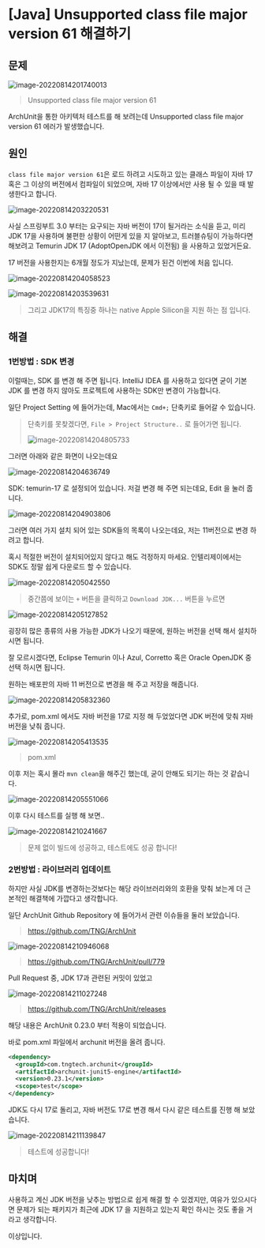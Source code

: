 # [Java] Unsupported class file major version 61 해결하기

## 문제 

![image-20220814201740013](https://raw.githubusercontent.com/Shane-Park/mdblog/main/devlife/todayError/20220814.assets/image-20220814201740013.png)

> Unsupported class file major version 61

ArchUnit을 통한 아키텍처 테스트를 해 보려는데 Unsupported class file major version 61 에러가 발생했습니다.

## 원인

`class file major version 61`은 로드 하려고 시도하고 있는 클래스 파일이 자바 17 혹은 그 이상의 버전에서 컴파일이 되었으며, 자바 17 이상에서만 사용 될 수 있을 때 발생한다고 합니다.

![image-20220814203220531](https://raw.githubusercontent.com/Shane-Park/mdblog/main/devlife/todayError/20220814.assets/image-20220814203220531.png)

사실 스프링부트 3.0 부터는 요구되는 자바 버전이 17이 될거라는 소식을 듣고, 미리 JDK 17을 사용하며 불편한 상황이 어떤게 있을 지 알아보고, 트러블슈팅이 가능하다면 해보려고 Temurin JDK 17 (AdoptOpenJDK 에서 이전됨) 을 사용하고 있었거든요.

17 버전을 사용한지는 6개월 정도가 지났는데, 문제가 된건 이번에 처음 입니다.

![image-20220814204058523](https://raw.githubusercontent.com/Shane-Park/mdblog/main/devlife/todayError/20220814.assets/image-20220814204058523.png)

![image-20220814203539631](https://raw.githubusercontent.com/Shane-Park/mdblog/main/devlife/todayError/20220814.assets/image-20220814203539631.png)

> 그리고 JDK17의 특징중 하나는 native Apple Silicon을 지원 하는 점 입니다.

## 해결

### 1번방법 : SDK 변경

이럴때는, SDK 를 변경 해 주면 됩니다. IntelliJ IDEA 를 사용하고 있다면 굳이 기본 JDK 를 변경 하지 않아도 프로젝트에 사용하는 SDK만 변경이 가능합니다.

일단 Project Setting 에 들어가는데, Mac에서는  `Cmd+;` 단축키로 들어갈 수 있습니다.

> 단축키를 못찾겠다면, `File > Project Structure..` 로 들어가면 됩니다.
>
> ![image-20220814204805733](https://raw.githubusercontent.com/Shane-Park/mdblog/main/devlife/todayError/20220814.assets/image-20220814204805733.png)

그러면 아래와 같은 화면이 나오는데요

![image-20220814204636749](https://raw.githubusercontent.com/Shane-Park/mdblog/main/devlife/todayError/20220814.assets/image-20220814204636749.png)

SDK: temurin-17 로 설정되어 있습니다. 저걸 변경 해 주면 되는데요, Edit 을 눌러 줍니다.

![image-20220814204903806](https://raw.githubusercontent.com/Shane-Park/mdblog/main/devlife/todayError/20220814.assets/image-20220814204903806.png)

그러면 여러 가지 설치 되어 있는 SDK들의 목록이 나오는데요, 저는 11버전으로 변경 하려고 합니다.

혹시 적절한 버전이 설치되어있지 않다고 해도 걱정하지 마세요. 인텔리제이에서는 SDK도 정말 쉽게 다운로드 할 수 있습니다.

![image-20220814205042550](https://raw.githubusercontent.com/Shane-Park/mdblog/main/devlife/todayError/20220814.assets/image-20220814205042550.png)

>  중간쯤에 보이는 `+` 버튼을 클릭하고 `Download JDK...` 버튼을 누르면

![image-20220814205127852](https://raw.githubusercontent.com/Shane-Park/mdblog/main/devlife/todayError/20220814.assets/image-20220814205127852.png)

굉장히 많은 종류의 사용 가능한 JDK가 나오기 때문에, 원하는 버전을 선택 해서 설치하시면 됩니다.

잘 모르시겠다면, Eclipse Temurin 이나 Azul, Corretto 혹은 Oracle OpenJDK 중 선택 하시면 됩니다.

원하는 배포판의 자바 11 버전으로 변경을 해 주고 저장을 해줍니다.

![image-20220814205832360](https://raw.githubusercontent.com/Shane-Park/mdblog/main/devlife/todayError/20220814.assets/image-20220814205832360.png)

추가로, pom.xml 에서도 자바 버전을 17로 지정 해 두었었다면 JDK 버전에 맞춰 자바 버전을 낮춰 줍니다.

![image-20220814205413535](https://raw.githubusercontent.com/Shane-Park/mdblog/main/devlife/todayError/20220814.assets/image-20220814205413535.png)

> pom.xml

이후 저는 혹시 몰라 `mvn clean`을 해주긴 했는데, 굳이 안해도 되기는 하는 것 같습니다.

![image-20220814205551066](https://raw.githubusercontent.com/Shane-Park/mdblog/main/devlife/todayError/20220814.assets/image-20220814205551066.png)

이후 다시 테스트를 실행 해 보면..

![image-20220814210241667](https://raw.githubusercontent.com/Shane-Park/mdblog/main/devlife/todayError/20220814.assets/image-20220814210241667.png)

> 문제 없이 빌드에 성공하고, 테스트에도 성공 합니다!

### 2번방법 : 라이브러리 업데이트

하지만 사실 JDK를 변경하는것보다는 해당 라이브러리와의 호환을 맞춰 보는게 더 근본적인 해결책에 가깝다고 생각합니다. 

일단 ArchUnit Github Repository 에 들어가서 관련 이슈들을 둘러 보았습니다.

> https://github.com/TNG/ArchUnit

![image-20220814210946068](https://raw.githubusercontent.com/Shane-Park/mdblog/main/devlife/todayError/20220814.assets/image-20220814210946068.png)

> https://github.com/TNG/ArchUnit/pull/779

Pull Request 중, JDK 17과 관련된 커밋이 있었고

![image-20220814211027248](https://raw.githubusercontent.com/Shane-Park/mdblog/main/devlife/todayError/20220814.assets/image-20220814211027248.png)

>  https://github.com/TNG/ArchUnit/releases

해당 내용은 ArchUnit 0.23.0 부터 적용이 되었습니다.

바로 pom.xml 파일에서 archunit 버전을 올려 줍니다.

```xml
<dependency>
  <groupId>com.tngtech.archunit</groupId>
  <artifactId>archunit-junit5-engine</artifactId>
  <version>0.23.1</version>
  <scope>test</scope>
</dependency>
```

JDK도 다시 17로 돌리고, 자바 버전도 17로 변경 해서 다시 같은 테스트를 진행 해 보았습니다.

![image-20220814211139847](https://raw.githubusercontent.com/Shane-Park/mdblog/main/devlife/todayError/20220814.assets/image-20220814211139847.png)

> 테스트에 성공합니다!

## 마치며

사용하고 계신 JDK 버전을 낮추는 방법으로 쉽게 해결 할 수 있겠지만, 여유가 있으시다면 문제가 되는 패키지가 최근에 JDK 17 을 지원하고 있는지 확인 하시는 것도 좋을 거라고 생각합니다.

이상입니다.